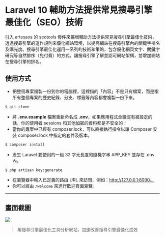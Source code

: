 # Laravel 10 輔助方法提供常見搜尋引擎最佳化（SEO）技術

引入 artesaos 的 seotools 套件來擴增輔助方法提供常見搜尋引擎最佳化技術，透過搜尋引擎的運作規則來優化網站環境，以提高網站在搜尋引擎內的關鍵字排名及曝光度。搜尋引擎最佳化運用一系列的技術和策略，包含優化網頁文字、關鍵字研究等自然排序（免付費）的方式，讓搜尋引擎了解並認可網站架構，並增加網站在搜尋引擎的排名。

## 使用方式
- 把整個專案複製一份到你的電腦裡，這裡指的「內容」不是只有檔案，而是指所有整個專案的歷史紀錄、分支、標籤等內容都會複製一份下來。
```sh
$ git clone
```
- 將 __.env.example__ 檔案重新命名成 __.env__，如果應用程式金鑰沒有被設定的話，你的使用者 sessions 和其他加密的資料都是不安全的！
- 當你的專案中已經有 composer.lock，可以直接執行指令以讓 Composer 安裝 composer.lock 中指定的套件及版本。
```sh
$ composer install
```
- 產生 Laravel 要使用的一組 32 字元長度的隨機字串 APP_KEY 並存在 .env 內。
```sh
$ php artisan key:generate
```
- 在瀏覽器中輸入已定義的路由 URL 來訪問，例如：http://127.0.0.1:8000。
- 你可以經由 `/welcome` 來進行歡迎頁面瀏覽。

----

## 畫面截圖
![](https://i.imgur.com/tJt2hYG.png)
> 用搜尋引擎最佳化工具分析網站，加速改善搜尋引擎最佳化成效
